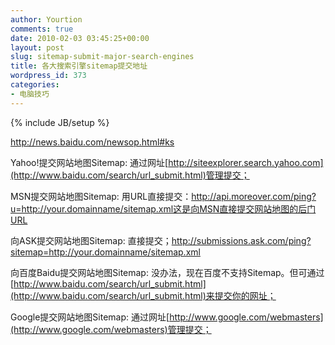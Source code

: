 ```yaml
---
author: Yourtion
comments: true
date: 2010-02-03 03:45:25+00:00
layout: post
slug: sitemap-submit-major-search-engines
title: 各大搜索引擎sitemap提交地址
wordpress_id: 373
categories:
- 电脑技巧
---
```

{% include JB/setup %}

http://news.baidu.com/newsop.html#ks

Yahoo!提交网站地图Sitemap: 通过网址[http://siteexplorer.search.yahoo.com](http://www.baidu.com/search/url_submit.html)管理提交；

MSN提交网站地图Sitemap: 用URL直接提交：http://api.moreover.com/ping?u=http://your.domainname/sitemap.xml这是向MSN直接提交网站地图的后门URL

向ASK提交网站地图Sitemap: 直接提交；http://submissions.ask.com/ping?sitemap=http://your.domainname/sitemap.xml

向百度Baidu提交网站地图Sitemap: 没办法，现在百度不支持Sitemap。但可通过[http://www.baidu.com/search/url_submit.html](http://www.baidu.com/search/url_submit.html)来提交你的网址；

Google提交网站地图Sitemap: 通过网址[http://www.google.com/webmasters](http://www.google.com/webmasters)管理提交；
